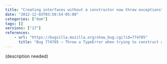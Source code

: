 ```yaml
---
title: "Creating interfaces without a constructor now throw exceptions"
date: "2012-12-03T03:50:54-05:00"
categories: ["dom"]
tags: []
versions: ["17"]
references:
    - url: "https://bugzilla.mozilla.org/show_bug.cgi?id=774705"
      title: "Bug 774705 – Throw a TypeError when trying to construct an interface without a constructor"
---
```

(description needed)
